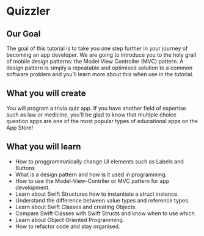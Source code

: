 #  Quizzler
## Our Goal

The goal of this tutorial is to take you one step further in your journey of becoming an app developer. We are going to introduce you to the holy grail of mobile design patterns: the Model View Controller (MVC) pattern. A design pattern is simply a repeatable and optimised solution to a common software problem and you’ll learn more about this when use in the tutorial.

## What you will create
You will program a trivia quiz app. If you have another field of expertise such as law or medicine, you’ll be glad to know that multiple choice question apps are one of the most popular types of educational apps on the App Store!

## What you will learn
* How to proggrammatically change UI elements such as Labels and Buttons
* What is a design pattern and how is it used in programming.
* How to use the Model-View-Contrller or MVC pattern for app development.
* Learn about Swift Structures how to instantiate a struct instance.
* Understand the difference between value types and reference types.
* Learn about Swift Classes and creating Objects.
* Compare Swift Classes with Swift Structs and know when to  use which.
* Learn about Object Oriented Programming.
* How to refactor code and stay organised.



